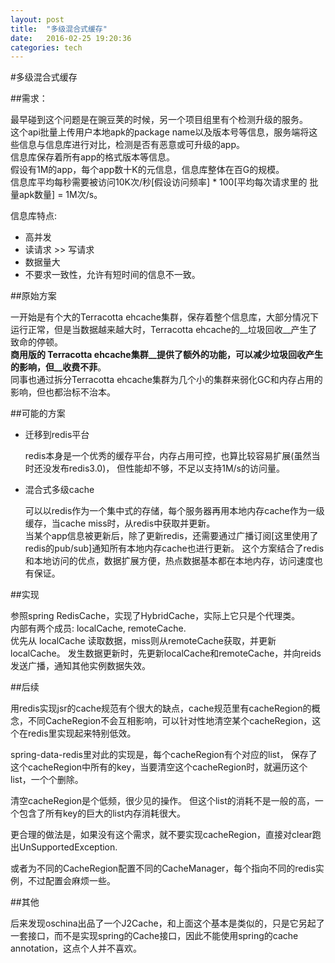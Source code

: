 ```yaml
---
layout: post
title:  "多级混合式缓存"
date:   2016-02-25 19:20:36
categories: tech
---
```


#多级混合式缓存

##需求：

最早碰到这个问题是在豌豆荚的时候，另一个项目组里有个检测升级的服务。  
这个api批量上传用户本地apk的package name以及版本号等信息，服务端将这些信息与信息库进行对比，检测是否有恶意或可升级的app。  
信息库保存着所有app的格式版本等信息。  
假设有1M的app，每个app数十K的元信息，信息库整体在百G的规模。  
信息库平均每秒需要被访问10K次/秒[假设访问频率] * 100[平均每次请求里的 批量apk数量] = 1M次/s。

信息库特点: 
- 高并发
- 读请求 >> 写请求
- 数据量大
- 不要求一致性，允许有短时间的信息不一致。

##原始方案

一开始是有个大的Terracotta ehcache集群，保存着整个信息库，大部分情况下运行正常，但是当数据越来越大时，Terracotta ehcache的__垃圾回收__产生了致命的停顿。  
__商用版的 Terracotta ehcache集群__提供了额外的功能，可以减少垃圾回收产生的影响，但__收费不菲__。  
同事也通过拆分Terracotta ehcache集群为几个小的集群来弱化GC和内存占用的影响，但也都治标不治本。

##可能的方案

* 迁移到redis平台

  redis本身是一个优秀的缓存平台，内存占用可控，也算比较容易扩展(虽然当时还没发布redis3.0)， 但性能却不够，不足以支持1M/s的访问量。  

* 混合式多级cache
  
  可以以redis作为一个集中式的存储，每个服务器再用本地内存cache作为一级缓存，当cache miss时，从redis中获取并更新。  
  当某个app信息被更新后，除了更新redis，还需要通过广播订阅[这里使用了redis的pub/sub]通知所有本地内存cache也进行更新。
  这个方案结合了redis和本地访问的优点，数据扩展方便，热点数据基本都在本地内存，访问速度也有保证。
  

##实现

参照spring RedisCache，实现了HybridCache，实际上它只是个代理类。  
内部有两个成员: localCache, remoteCache.   
优先从 localCache 读取数据，miss则从remoteCache获取，并更新localCache。
发生数据更新时，先更新localCache和remoteCache，并向reids发送广播，通知其他实例数据失效。


##后续

用redis实现jsr的cache规范有个很大的缺点，cache规范里有cacheRegion的概念，不同CacheRegion不会互相影响，可以针对性地清空某个cacheRegion，这个在redis里实现起来特别低效。

spring-data-redis里对此的实现是，每个cacheRegion有个对应的list， 保存了这个cacheRegion中所有的key，当要清空这个cacheRegion时，就遍历这个list，一个个删除。

清空cacheRegion是个低频，很少见的操作。 但这个list的消耗不是一般的高，一个包含了所有key的巨大的list内存消耗很大。

更合理的做法是，如果没有这个需求，就不要实现cacheRegion，直接对clear跑出UnSupportedException.

或者为不同的CacheRegion配置不同的CacheManager，每个指向不同的redis实例，不过配置会麻烦一些。

##其他

后来发现oschina出品了一个J2Cache，和上面这个基本是类似的，只是它另起了一套接口，而不是实现spring的Cache接口，因此不能使用spring的cache annotation，这点个人并不喜欢。











        